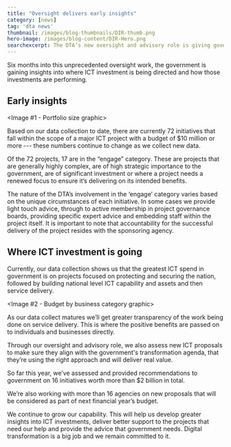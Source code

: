 ```yaml
---
title: "Oversight delivers early insights"
category: [news]
tag: 'dta news'
thumbnail: /images/blog-thumbnails/DIR-thumb.png
hero-image: /images/blog-content/DIR-Hero.png
searchexcerpt: The DTA’s new oversight and advisory role is giving government a clearer picture of how major ICT projects are tracking in terms of their health and delivery of benefits. Dr Lesley Seebeck, our Chief Investment and Advisory Officer, talks about the early insights being gained from the data collection work to date.
---
```


Six months into this unprecedented oversight work, the government is gaining insights into where ICT investment is being directed and how those investments are performing. 

## Early insights

<Image #1 - Portfolio size graphic>

Based on our data collection to date, there are currently 72 initiatives that fall within the scope of a major ICT project with a budget of $10 million or more --- these numbers continue to change as we collect new data. 

Of the 72 projects, 17 are in the “engage” category. These are projects that are generally highly complex, are of high strategic importance to the government, are of significant investment or where a project needs a renewed focus to ensure it’s delivering on its intended benefits. 

The nature of the DTA’s involvement in the ‘engage’ category varies based on the unique circumstances of each initiative. In some cases we provide light touch advice, through to active membership in project governance boards, providing specific expert advice and embedding staff within the project itself. It is important to note that accountability for the successful delivery of the project resides with the sponsoring agency.

## Where ICT investment is going

Currently, our data collection shows us that the greatest ICT spend in government is on projects focused on protecting and securing the nation, followed by building national level ICT capability and assets and then service delivery.

<Image #2 - Budget by business category graphic>

As our data collect matures we’ll get greater transparency of the work being done on service delivery. This is where the positive benefits are passed on to individuals and businesses directly.

Through our oversight and advisory role, we also assess new ICT proposals to make sure they align with the government's transformation agenda, that they’re using the right approach and will deliver real value. 

So far this year, we’ve assessed and provided recommendations to government on 16 initiatives worth more than $2 billion in total. 

We’re also working with more than 16 agencies on new proposals that will be considered as part of next financial year’s budget.

We continue to grow our capability. This will help us develop greater insights into ICT investments, deliver better support to the projects that need our help and provide the advice that government needs. Digital transformation is a big job and we remain committed to it.
